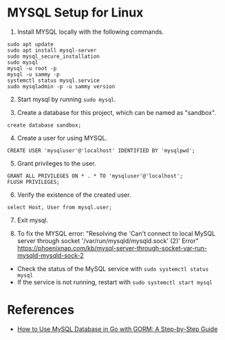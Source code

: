 # MYSQL Setup for Linux
1. Install MYSQL locally with the following commands.
```
sudo apt update
sudo apt install mysql-server
sudo mysql_secure_installation
sudo mysql
mysql -u root -p
mysql -u sammy -p
systemctl status mysql.service
sudo mysqladmin -p -u sammy version
```

2. Start mysql by running `sudo mysql`.

3. Create a database for this project, which can be named as "sandbox".
```
create database sandbox;
```

4. Create a user for using MYSQL.
```
CREATE USER 'mysqluser'@'localhost' IDENTIFIED BY 'mysqlpwd';
```

5. Grant privileges to the user.
```
GRANT ALL PRIVILEGES ON * . * TO 'mysqluser'@'localhost';
FLUSH PRIVILEGES;
```

6. Verify the existence of the created user.
```
select Host, User from mysql.user;
```

7. Exit mysql.

8. To fix the MYSQL error: "Resolving the 'Can't connect to local MySQL server through socket '/var/run/mysqld/mysqld.sock' (2)' Error"
https://phoenixnap.com/kb/mysql-server-through-socket-var-run-mysqld-mysqld-sock-2

- Check the status of the MySQL service with `sudo systemctl status mysql`
- If the service is not running, restart with `sudo systemctl start mysql`

# References
* [How to Use MySQL Database in Go with GORM: A Step-by-Step Guide](https://www.sqliz.com/posts/golang-gorm-mysql/)